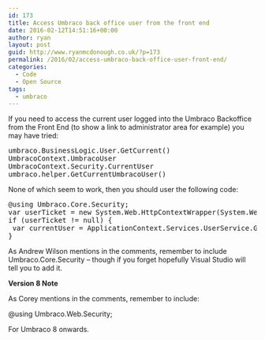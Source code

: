 ```yaml
---
id: 173
title: Access Umbraco back office user from the front end
date: 2016-02-12T14:51:16+00:00
author: ryan
layout: post
guid: http://www.ryanmcdonough.co.uk/?p=173
permalink: /2016/02/access-umbraco-back-office-user-front-end/
categories:
  - Code
  - Open Source
tags:
  - umbraco
---
```

If you need to access the current user logged into the Umbraco Backoffice from the Front End (to show a link to administrator area for example) you may have tried:

<pre>umbraco.BusinessLogic.User.GetCurrent()
UmbracoContext.UmbracoUser
UmbracoContext.Security.CurrentUser
umbraco.helper.GetCurrentUmbracoUser()</pre>

None of which seem to work, then you should user the following code:

<pre>@using Umbraco.Core.Security;
var userTicket = new System.Web.HttpContextWrapper(System.Web.HttpContext.Current).GetUmbracoAuthTicket();
if (userTicket != null) {     
 var currentUser = ApplicationContext.Services.UserService.GetByUsername(userTicket.Name);
}</pre>

As Andrew Wilson mentions in the comments, remember to include Umbraco.Core.Security &#8211; though if you forget hopefully Visual Studio will tell you to add it.

**Version 8 Note**

As Corey mentions in the comments, remember to include:

@using Umbraco.Web.Security;

For Umbraco 8 onwards.